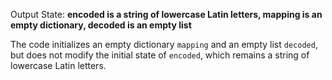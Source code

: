 Output State: **encoded is a string of lowercase Latin letters, mapping is an empty dictionary, decoded is an empty list**

The code initializes an empty dictionary `mapping` and an empty list `decoded`, but does not modify the initial state of `encoded`, which remains a string of lowercase Latin letters.